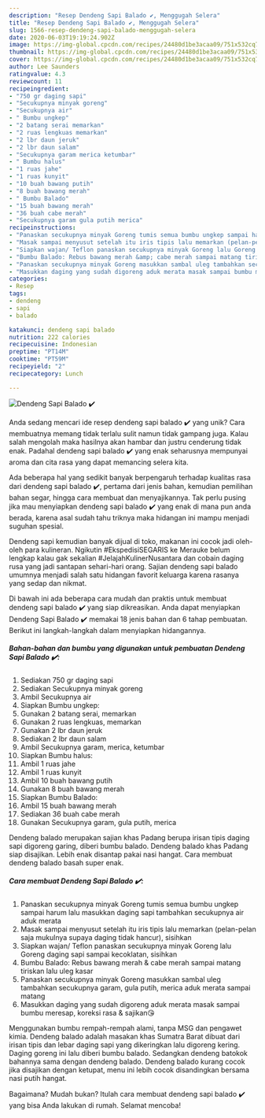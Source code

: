 ```yaml
---
description: "Resep Dendeng Sapi Balado ✔️, Menggugah Selera"
title: "Resep Dendeng Sapi Balado ✔️, Menggugah Selera"
slug: 1566-resep-dendeng-sapi-balado-menggugah-selera
date: 2020-06-03T19:19:24.902Z
image: https://img-global.cpcdn.com/recipes/24480d1be3acaa09/751x532cq70/dendeng-sapi-balado-✔️-foto-resep-utama.jpg
thumbnail: https://img-global.cpcdn.com/recipes/24480d1be3acaa09/751x532cq70/dendeng-sapi-balado-✔️-foto-resep-utama.jpg
cover: https://img-global.cpcdn.com/recipes/24480d1be3acaa09/751x532cq70/dendeng-sapi-balado-✔️-foto-resep-utama.jpg
author: Lee Saunders
ratingvalue: 4.3
reviewcount: 11
recipeingredient:
- "750 gr daging sapi"
- "Secukupnya minyak goreng"
- "Secukupnya air"
- " Bumbu ungkep"
- "2 batang serai memarkan"
- "2 ruas lengkuas memarkan"
- "2 lbr daun jeruk"
- "2 lbr daun salam"
- "Secukupnya garam merica ketumbar"
- " Bumbu halus"
- "1 ruas jahe"
- "1 ruas kunyit"
- "10 buah bawang putih"
- "8 buah bawang merah"
- " Bumbu Balado"
- "15 buah bawang merah"
- "36 buah cabe merah"
- "Secukupnya garam gula putih merica"
recipeinstructions:
- "Panaskan secukupnya minyak Goreng tumis semua bumbu ungkep sampai harum lalu masukkan daging sapi tambahkan secukupnya air aduk merata"
- "Masak sampai menyusut setelah itu iris tipis lalu memarkan (pelan-pelan saja mukulnya supaya daging tidak hancur), sisihkan"
- "Siapkan wajan/ Teflon panaskan secukupnya minyak Goreng lalu Goreng daging sapi sampai kecoklatan, sisihkan"
- "Bumbu Balado: Rebus bawang merah &amp; cabe merah sampai matang tiriskan lalu uleg kasar"
- "Panaskan secukupnya minyak Goreng masukkan sambal uleg tambahkan secukupnya garam, gula putih, merica aduk merata sampai matang"
- "Masukkan daging yang sudah digoreng aduk merata masak sampai bumbu meresap, koreksi rasa &amp; sajikan😘"
categories:
- Resep
tags:
- dendeng
- sapi
- balado

katakunci: dendeng sapi balado 
nutrition: 222 calories
recipecuisine: Indonesian
preptime: "PT14M"
cooktime: "PT59M"
recipeyield: "2"
recipecategory: Lunch

---
```



![Dendeng Sapi Balado ✔️](https://img-global.cpcdn.com/recipes/24480d1be3acaa09/751x532cq70/dendeng-sapi-balado-✔️-foto-resep-utama.jpg)

Anda sedang mencari ide resep dendeng sapi balado ✔️ yang unik? Cara membuatnya memang tidak terlalu sulit namun tidak gampang juga. Kalau salah mengolah maka hasilnya akan hambar dan justru cenderung tidak enak. Padahal dendeng sapi balado ✔️ yang enak seharusnya mempunyai aroma dan cita rasa yang dapat memancing selera kita.

Ada beberapa hal yang sedikit banyak berpengaruh terhadap kualitas rasa dari dendeng sapi balado ✔️, pertama dari jenis bahan, kemudian pemilihan bahan segar, hingga cara membuat dan menyajikannya. Tak perlu pusing jika mau menyiapkan dendeng sapi balado ✔️ yang enak di mana pun anda berada, karena asal sudah tahu triknya maka hidangan ini mampu menjadi suguhan spesial.

Dendeng sapi kemudian banyak dijual di toko, makanan ini cocok jadi oleh-oleh para kulineran. Ngikutin #EkspedisiSEGARIS ke Merauke belum lengkap kalau gak sekalian #JelajahKulinerNusantara dan cobain daging rusa yang jadi santapan sehari-hari orang. Sajian dendeng sapi balado umumnya menjadi salah satu hidangan favorit keluarga karena rasanya yang sedap dan nikmat.


Di bawah ini ada beberapa cara mudah dan praktis untuk membuat dendeng sapi balado ✔️ yang siap dikreasikan. Anda dapat menyiapkan Dendeng Sapi Balado ✔️ memakai 18 jenis bahan dan 6 tahap pembuatan. Berikut ini langkah-langkah dalam menyiapkan hidangannya.

<!--inarticleads1-->

##### Bahan-bahan dan bumbu yang digunakan untuk pembuatan Dendeng Sapi Balado ✔️:

1. Sediakan 750 gr daging sapi
1. Sediakan Secukupnya minyak goreng
1. Ambil Secukupnya air
1. Siapkan  Bumbu ungkep:
1. Gunakan 2 batang serai, memarkan
1. Gunakan 2 ruas lengkuas, memarkan
1. Gunakan 2 lbr daun jeruk
1. Sediakan 2 lbr daun salam
1. Ambil Secukupnya garam, merica, ketumbar
1. Siapkan  Bumbu halus:
1. Ambil 1 ruas jahe
1. Ambil 1 ruas kunyit
1. Ambil 10 buah bawang putih
1. Gunakan 8 buah bawang merah
1. Siapkan  Bumbu Balado:
1. Ambil 15 buah bawang merah
1. Sediakan 36 buah cabe merah
1. Gunakan Secukupnya garam, gula putih, merica


Dendeng balado merupakan sajian khas Padang berupa irisan tipis daging sapi digoreng garing, diberi bumbu balado. Dendeng balado khas Padang siap disajikan. Lebih enak disantap pakai nasi hangat. Cara membuat dendeng balado basah super enak. 

<!--inarticleads2-->

##### Cara membuat Dendeng Sapi Balado ✔️:

1. Panaskan secukupnya minyak Goreng tumis semua bumbu ungkep sampai harum lalu masukkan daging sapi tambahkan secukupnya air aduk merata
1. Masak sampai menyusut setelah itu iris tipis lalu memarkan (pelan-pelan saja mukulnya supaya daging tidak hancur), sisihkan
1. Siapkan wajan/ Teflon panaskan secukupnya minyak Goreng lalu Goreng daging sapi sampai kecoklatan, sisihkan
1. Bumbu Balado: Rebus bawang merah &amp; cabe merah sampai matang tiriskan lalu uleg kasar
1. Panaskan secukupnya minyak Goreng masukkan sambal uleg tambahkan secukupnya garam, gula putih, merica aduk merata sampai matang
1. Masukkan daging yang sudah digoreng aduk merata masak sampai bumbu meresap, koreksi rasa &amp; sajikan😘


Menggunakan bumbu rempah-rempah alami, tanpa MSG dan pengawet kimia. Dendeng balado adalah masakan khas Sumatra Barat dibuat dari irisan tipis dan lebar daging sapi yang dikeringkan lalu digoreng kering. Daging goreng ini lalu diberi bumbu balado. Sedangkan dendeng batokok bahannya sama dengan dendeng balado. Dendeng balado kurang cocok jika disajikan dengan ketupat, menu ini lebih cocok disandingkan bersama nasi putih hangat. 

Bagaimana? Mudah bukan? Itulah cara membuat dendeng sapi balado ✔️ yang bisa Anda lakukan di rumah. Selamat mencoba!

